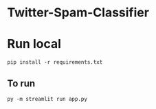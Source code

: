 # Twitter-Spam-Classifier

# Run local

`pip install -r requirements.txt`

## To run

`py -m streamlit run app.py`
